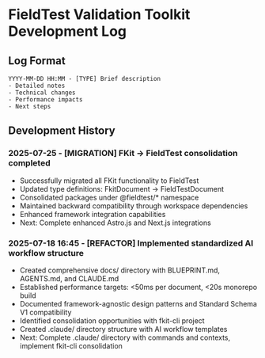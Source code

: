 # FieldTest Validation Toolkit Development Log

## Log Format

```
YYYY-MM-DD HH:MM - [TYPE] Brief description
- Detailed notes
- Technical changes
- Performance impacts
- Next steps
```

## Development History

### 2025-07-25 - [MIGRATION] FKit → FieldTest consolidation completed

- Successfully migrated all FKit functionality to FieldTest
- Updated type definitions: FkitDocument → FieldTestDocument
- Consolidated packages under @fieldtest/* namespace
- Maintained backward compatibility through workspace dependencies
- Enhanced framework integration capabilities
- Next: Complete enhanced Astro.js and Next.js integrations

### 2025-07-18 16:45 - [REFACTOR] Implemented standardized AI workflow structure

- Created comprehensive docs/ directory with BLUEPRINT.md, AGENTS.md, and CLAUDE.md
- Established performance targets: <50ms per document, <20s monorepo build
- Documented framework-agnostic design patterns and Standard Schema V1 compatibility
- Identified consolidation opportunities with fkit-cli project
- Created .claude/ directory structure with AI workflow templates
- Next: Complete .claude/ directory with commands and contexts, implement fkit-cli consolidation
